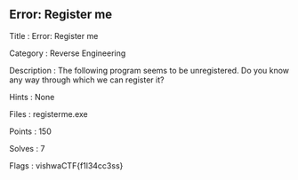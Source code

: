 ## Error: Register me

Title : Error: Register me

Category : Reverse Engineering

Description : The following program seems to be unregistered.
Do you know any way through which we can register it?

Hints : None

Files : registerme.exe

Points : 150

Solves : 7

Flags : vishwaCTF{f1l34cc3ss}